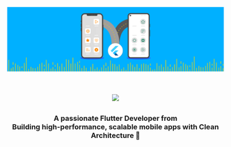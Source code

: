 <img src="https://github.com/JamalSorani/JamalSorani/blob/main/flutter.gif">
<h1 align="center">
  <img src="https://readme-typing-svg.herokuapp.com/?font=Inter&size=45&center=true&vCenter=true&width=600&height=70&color=42A5F5&duration=4000&lines=Hi+There!+👋;+I'm+Jamal+Sorani!;+Flutter+Developer+💙;" />
</h1>

<h3 align="center">
  A passionate Flutter Developer from <br/>
  Building high-performance, scalable mobile apps with Clean Architecture 🚀
</h3>
